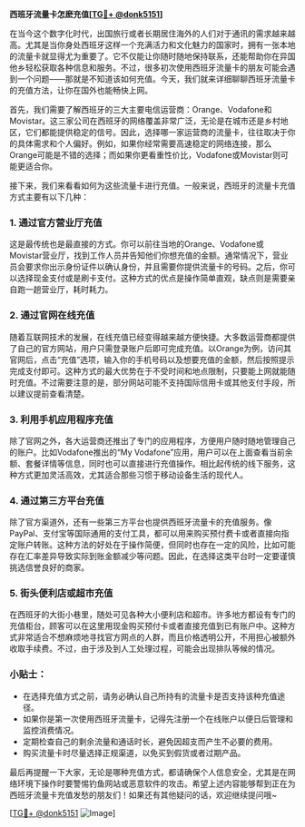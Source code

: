 **西班牙流量卡怎麽充值[[TG💪+ @donk5151](https://t.me/s/donk5151)]**

在当今这个数字化时代，出国旅行或者长期居住海外的人们对于通讯的需求越来越高。尤其是当你身处西班牙这样一个充满活力和文化魅力的国家时，拥有一张本地的流量卡就显得尤为重要了。它不仅能让你随时随地保持联系，还能帮助你在异国他乡轻松获取各种信息和服务。不过，很多初次使用西班牙流量卡的朋友可能会遇到一个问题——那就是不知道该如何充值。今天，我们就来详细聊聊西班牙流量卡的充值方法，让你在国外也能畅快上网。

首先，我们需要了解西班牙的三大主要电信运营商：Orange、Vodafone和Movistar。这三家公司在西班牙的网络覆盖非常广泛，无论是在城市还是乡村地区，它们都能提供稳定的信号。因此，选择哪一家运营商的流量卡，往往取决于你的具体需求和个人偏好。例如，如果你经常需要高速稳定的网络连接，那么Orange可能是不错的选择；而如果你更看重性价比，Vodafone或Movistar则可能更适合你。

接下来，我们来看看如何为这些流量卡进行充值。一般来说，西班牙的流量卡充值方式主要有以下几种：

### 1. **通过官方营业厅充值**
这是最传统也是最直接的方式。你可以前往当地的Orange、Vodafone或Movistar营业厅，找到工作人员并告知他们你想充值的金额。通常情况下，营业员会要求你出示身份证件以确认身份，并且需要你提供流量卡的号码。之后，你可以选择现金支付或是刷卡支付。这种方式的优点是操作简单直观，缺点则是需要亲自跑一趟营业厅，耗时耗力。

### 2. **通过官网在线充值**
随着互联网技术的发展，在线充值已经变得越来越方便快捷。大多数运营商都提供了自己的官方网站，用户只需登录账户后即可完成充值。以Orange为例，访问其官网后，点击“充值”选项，输入你的手机号码以及想要充值的金额，然后按照提示完成支付即可。这种方式的最大优势在于不受时间和地点限制，只要能上网就能随时充值。不过需要注意的是，部分网站可能不支持国际信用卡或其他支付手段，所以建议提前查看清楚。

### 3. **利用手机应用程序充值**
除了官网之外，各大运营商还推出了专门的应用程序，方便用户随时随地管理自己的账户。比如Vodafone推出的“My Vodafone”应用，用户可以在上面查看当前余额、套餐详情等信息，同时也可以直接进行充值操作。相比起传统的线下服务，这种方式更加灵活高效，尤其适合那些习惯于移动设备生活的现代人。

### 4. **通过第三方平台充值**
除了官方渠道外，还有一些第三方平台也提供西班牙流量卡的充值服务。像PayPal、支付宝等国际通用的支付工具，都可以用来购买预付费卡或者直接向指定账户转账。这种方法的好处在于操作简便，但同时也存在一定的风险，比如可能存在汇率差异导致实际到账金额减少等问题。因此，在选择这类平台时一定要谨慎挑选信誉良好的商家。

### 5. **街头便利店或超市充值**
在西班牙的大街小巷里，随处可见各种大小便利店和超市。许多地方都设有专门的充值柜台，顾客可以在这里用现金购买预付卡或者直接充值到已有账户中。这种方式非常适合不想麻烦地寻找官方网点的人群，而且价格透明公开，不用担心被额外收取手续费。不过，由于涉及到人工处理过程，可能会出现排队等候的情况。

### 小贴士：
- 在选择充值方式之前，请务必确认自己所持有的流量卡是否支持该种充值途径。
- 如果你是第一次使用西班牙流量卡，记得先注册一个在线账户以便日后管理和监控消费情况。
- 定期检查自己的剩余流量和通话时长，避免因超支而产生不必要的费用。
- 购买流量卡时尽量选择正规渠道，以免买到假货或者过期产品。

最后再提醒一下大家，无论是哪种充值方式，都请确保个人信息安全，尤其是在网络环境下操作时要警惕钓鱼网站或恶意软件的攻击。希望上述内容能够帮到正在为西班牙流量卡充值发愁的朋友们！如果还有其他疑问的话，欢迎继续提问哦~

[[TG💪+ @donk5151](https://t.me/s/donk5151) ![Image](https://i.postimg.cc/rwNCRYN7/Snipaste-2025-04-30-17-27-05.png)]